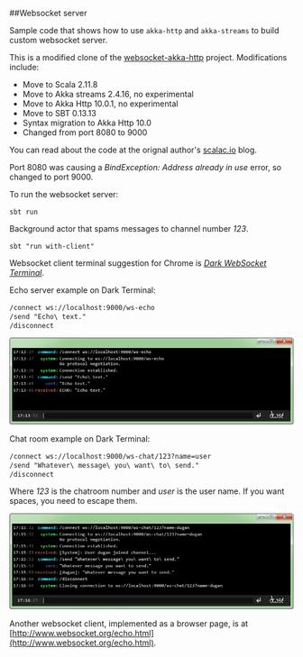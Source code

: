 ##Websocket server

Sample code that shows how to use `akka-http` and `akka-streams` to build custom websocket server.

This is a modified clone of the [websocket-akka-http](https://github.com/ScalaConsultants/websocket-akka-http) project.  Modifications include:

- Move to Scala 2.11.8
- Move to Akka streams 2.4.16, no experimental
- Move to Akka Http 10.0.1, no experimental
- Move to SBT 0.13.13
- Syntax migration to Akka Http 10.0
- Changed from port 8080 to 9000

You can read about the code at the orignal author's [scalac.io](http://blog.scalac.io/2015/07/30/websockets-server-with-akka-http.html) blog.

Port 8080 was causing a *BindException: Address already in use* error, so changed to port 9000.

To run the websocket server:

    sbt run

Background actor that spams messages to channel number *123*.

    sbt "run with-client"


Websocket client terminal suggestion for Chrome is [*Dark WebSocket Terminal*](https://chrome.google.com/webstore/detail/dark-websocket-terminal/dmogdjmcpfaibncngoolgljgocdabhke?hl=en).

Echo server example on Dark Terminal:

	/connect ws://localhost:9000/ws-echo
	/send "Echo\ text."
	/disconnect

![echo console view](https://github.com/ROpsal/websocket-akka-http/blob/master/images/echo-window.png) 


Chat room example on Dark Terminal:

	/connect ws://localhost:9000/ws-chat/123?name=user
	/send "Whatever\ message\ you\ want\ to\ send."
	/disconnect

Where *123* is the chatroom number and *user* is the user name. If you want spaces, you need to escape them.

![chat console view](https://github.com/ROpsal/websocket-akka-http/blob/master/images/chat-window.png)

Another websocket client, implemented as a browser page, is at [http://www.websocket.org/echo.html](http://www.websocket.org/echo.html).